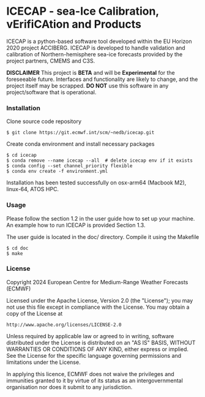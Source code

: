 # ICECAP - sea-Ice Calibration, vErifiCAtion and Products

ICECAP  is a python-based software tool developed within the EU Horizon 2020 project ACCIBERG. ICECAP is developed to handle validation and calibration of Northern-hemisphere sea-ice forecasts provided by the project partners, CMEMS and C3S.

**DISCLAIMER**
This project is **BETA** and will be **Experimental** for the foreseeable future.
Interfaces and functionality are likely to change, and the project itself may be scrapped.
**DO NOT** use this software in any project/software that is operational.

### Installation
Clone source code repository

    $ git clone https://git.ecmwf.int/scm/~nedb/icecap.git

Create conda environment and install necessary packages

    $ cd icecap
    $ conda remove --name icecap --all  # delete icecap env if it exists
    $ conda config --set channel_priority flexible
    $ conda env create -f environment.yml 

Installation has been tested successfully on osx-arm64 (Macbook M2), linux-64, ATOS HPC.

### Usage
Please follow the section 1.2 in the user guide how to set up your machine. 
An example how to run ICECAP is provided Section 1.3.

The user guide is located in the doc/ directory. Compile it using the Makefile

    $ cd doc
    $ make



### License

Copyright 2024 European Centre for Medium-Range Weather Forecasts (ECMWF)

Licensed under the Apache License, Version 2.0 (the "License");
you may not use this file except in compliance with the License.
You may obtain a copy of the License at

    http://www.apache.org/licenses/LICENSE-2.0

Unless required by applicable law or agreed to in writing, software
distributed under the License is distributed on an "AS IS" BASIS,
WITHOUT WARRANTIES OR CONDITIONS OF ANY KIND, either express or implied.
See the License for the specific language governing permissions and
limitations under the License.

In applying this licence, ECMWF does not waive the privileges and immunities
granted to it by virtue of its status as an intergovernmental organisation nor
does it submit to any jurisdiction.

